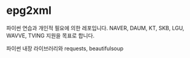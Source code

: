 # epg2xml
파이썬 연습과 개인적 필요에 의한 레포입니다.
NAVER, DAUM, KT, SKB, LGU, WAVVE, TVING 지원을 목표로 합니다.  

파이썬 내장 라이브러리와 requests, beautifulsoup